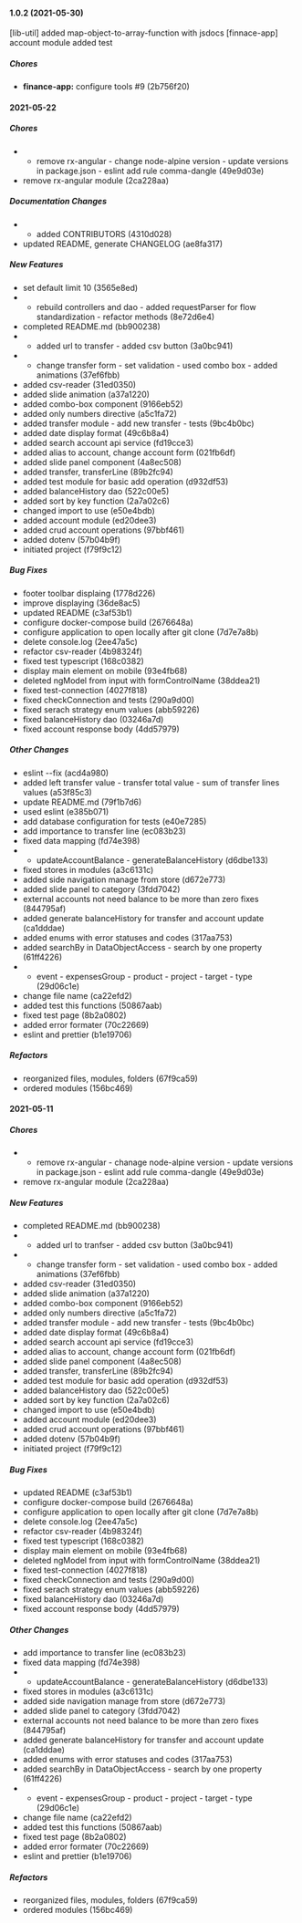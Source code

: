 #### 1.0.2 (2021-05-30)

[lib-util] added map-object-to-array-function with jsdocs
[finnace-app] account module added test

##### Chores

* **finance-app:**  configure tools #9 (2b756f20)

#### 2021-05-22

##### Chores

- - remove rx-angular - change node-alpine version - update versions in package.json - eslint add rule comma-dangle (49e9d03e)
- remove rx-angular module (2ca228aa)

##### Documentation Changes

- - added CONTRIBUTORS (4310d028)
- updated README, generate CHANGELOG (ae8fa317)

##### New Features

- set default limit 10 (3565e8ed)
- - rebuild controllers and dao - added requestParser for flow standardization - refactor methods (8e72d6e4)
- completed README.md (bb900238)
- - added url to transfer - added csv button (3a0bc941)
- - change transfer form - set validation - used combo box - added animations (37ef6fbb)
- added csv-reader (31ed0350)
- added slide animation (a37a1220)
- added combo-box component (9166eb52)
- added only numbers directive (a5c1fa72)
- added transfer module - add new transfer - tests (9bc4b0bc)
- added date display format (49c6b8a4)
- added search account api service (fd19cce3)
- added alias to account, change account form (021fb6df)
- added slide panel component (4a8ec508)
- added transfer, transferLine (89b2fc94)
- added test module for basic add operation (d932df53)
- added balanceHistory dao (522c00e5)
- added sort by key function (2a7a02c6)
- changed import to use (e50e4bdb)
- added account module (ed20dee3)
- added crud account operations (97bbf461)
- added dotenv (57b04b9f)
- initiated project (f79f9c12)

##### Bug Fixes

- footer toolbar displaing (1778d226)
- improve displaying (36de8ac5)
- updated README (c3af53b1)
- configure docker-compose build (2676648a)
- configure application to open locally after git clone (7d7e7a8b)
- delete console.log (2ee47a5c)
- refactor csv-reader (4b98324f)
- fixed test typescript (168c0382)
- display main element on mobile (93e4fb68)
- deleted ngModel from input with formControlName (38ddea21)
- fixed test-connection (4027f818)
- fixed checkConnection and tests (290a9d00)
- fixed serach strategy enum values (abb59226)
- fixed balanceHistory dao (03246a7d)
- fixed account response body (4dd57979)

##### Other Changes

- eslint --fix (acd4a980)
- added left transfer value - transfer total value - sum of transfer lines values (a53f85c3)
- update README.md (79f1b7d6)
- used eslint (e385b071)
- add database configuration for tests (e40e7285)
- add importance to transfer line (ec083b23)
- fixed data mapping (fd74e398)
- - updateAccountBalance - generateBalanceHistory (d6dbe133)
- fixed stores in modules (a3c6131c)
- added side navigation manage from store (d672e773)
- added slide panel to category (3fdd7042)
- external accounts not need balance to be more than zero fixes (844795af)
- added generate balanceHistory for transfer and account update (ca1dddae)
- added enums with error statuses and codes (317aa753)
- added searchBy in DataObjectAccess - search by one property (61ff4226)
- - event - expensesGroup - product - project - target - type (29d06c1e)
- change file name (ca22efd2)
- added test this functions (50867aab)
- fixed test page (8b2a0802)
- added error formater (70c22669)
- eslint and prettier (b1e19706)

##### Refactors

- reorganized files, modules, folders (67f9ca59)
- ordered modules (156bc469)

#### 2021-05-11

##### Chores

- - remove rx-angular - chanage node-alpine version - update versions in package.json - eslint add rule comma-dangle (49e9d03e)
- remove rx-angular module (2ca228aa)

##### New Features

- completed README.md (bb900238)
- - added url to tranfser - added csv button (3a0bc941)
- - change transfer form - set validation - used combo box - added animations (37ef6fbb)
- added csv-reader (31ed0350)
- added slide animation (a37a1220)
- added combo-box component (9166eb52)
- added only numbers directive (a5c1fa72)
- added transfer module - add new transfer - tests (9bc4b0bc)
- added date display format (49c6b8a4)
- added search account api service (fd19cce3)
- added alias to account, change account form (021fb6df)
- added slide panel component (4a8ec508)
- added transfer, transferLine (89b2fc94)
- added test module for basic add operation (d932df53)
- added balanceHistory dao (522c00e5)
- added sort by key function (2a7a02c6)
- changed import to use (e50e4bdb)
- added account module (ed20dee3)
- added crud account operations (97bbf461)
- added dotenv (57b04b9f)
- initiated project (f79f9c12)

##### Bug Fixes

- updated README (c3af53b1)
- configure docker-compose build (2676648a)
- configure application to open locally after git clone (7d7e7a8b)
- delete console.log (2ee47a5c)
- refactor csv-reader (4b98324f)
- fixed test typescript (168c0382)
- display main element on mobile (93e4fb68)
- deleted ngModel from input with formControlName (38ddea21)
- fixed test-connection (4027f818)
- fixed checkConnection and tests (290a9d00)
- fixed serach strategy enum values (abb59226)
- fixed balanceHistory dao (03246a7d)
- fixed account response body (4dd57979)

##### Other Changes

- add importance to transfer line (ec083b23)
- fixed data mapping (fd74e398)
- - updateAccountBalance - generateBalanceHistory (d6dbe133)
- fixed stores in modules (a3c6131c)
- added side navigation manage from store (d672e773)
- added slide panel to category (3fdd7042)
- external accounts not need balance to be more than zero fixes (844795af)
- added generate balanceHistory for transfer and account update (ca1dddae)
- added enums with error statuses and codes (317aa753)
- added searchBy in DataObjectAccess - search by one property (61ff4226)
- - event - expensesGroup - product - project - target - type (29d06c1e)
- change file name (ca22efd2)
- added test this functions (50867aab)
- fixed test page (8b2a0802)
- added error formater (70c22669)
- eslint and prettier (b1e19706)

##### Refactors

- reorganized files, modules, folders (67f9ca59)
- ordered modules (156bc469)
